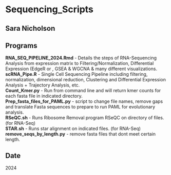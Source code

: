 # Sequencing_Scripts

## Sara Nicholson

## Programs
**RNA_SEQ_PIPELINE_2024.Rmd** - Details the steps of RNA-Sequencing Analysis from expression matrix to Filtering/Normalization, Differential Expression (EdgeR or , GSEA & WGCNA & many different visualizations.\
**scRNA_Pipe.R** - Single Cell Sequencing Pipeline including filtering, normalization, dimensional reduction, Clustering and Differential Expression Analysis + Trajectory Analysis, etc. \
**Count_Kmer.py** - Run from command line and will return kmer counts for each fasta file in indicated directory.\
**Prep_fasta_files_for_PAML.py** - script to change file names, remove gaps and translate Fasta sequences to prepare to run PAML for evolutionary analysis.\
**RSeQC.sh** - Runs Ribosome Removal program RSeQC on directory of files. (for RNA-Seq)\
**STAR.sh** - Runs star alignment on indicated files. (for RNA-Seq)\
**remove_seqs_by_length.py** - remove fasta files that dont meet certain length.

## Date
2024
